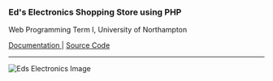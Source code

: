 ### Ed's Electronics Shopping Store using PHP
Web Programming Term I, University of Northampton

<a href = "https://github.com/DiwasLamsal/EdsElectronics/blob/master/diwas-lamsal-eds-electronics-18406547-technical-report.pdf" target="_blank"> Documentation </a> | <a href = "https://github.com/DiwasLamsal/EdsElectronics/tree/master/Assignment" target="_blank"> Source Code </a>

<hr>

![Eds Electronics Image](https://diwaslamsal.com.np/assets/img/project_images/1598422497.2077-Logo-Captuasdasdare.JPEG)
